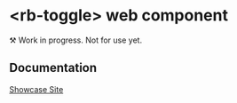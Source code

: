 # &lt;rb-toggle&gt; web component
&#9874; Work in progress. Not for use yet.

## Documentation
[Showcase Site](https://rapid-build-ui.io/)